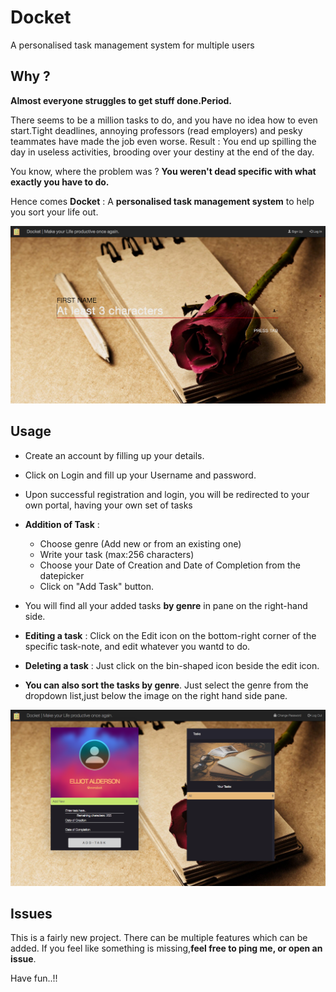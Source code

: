 # Docket
A personalised task management system for multiple users

## Why ? 
**Almost everyone struggles to get stuff done.Period.**

There seems to be a million tasks to do, and you have no idea how to even start.Tight deadlines, annoying professors (read employers) and pesky teammates have made the job even worse. 
Result : You end up spilling the day in useless activities, brooding over your destiny at the end of the day.

You know, where the problem was ? **You weren't dead specific with what exactly you have to do.**

Hence comes **Docket** : A **personalised task management system** to help you sort your life out.

![Banner](images/banner.png)

## Usage

* Create an account by filling up your details.
* Click on Login and fill up your Username and password.
* Upon successful registration and login, you will be redirected to your own portal, having your own set of tasks
* **Addition of Task** :
	* Choose genre (Add new or from an existing one)
	* Write your task (max:256 characters)
	* Choose your Date of Creation and Date of Completion from the datepicker
	* Click on "Add Task" button.

* You will find all your added tasks **by genre** in pane on the right-hand side.	
* **Editing a task** : Click on the Edit icon on the bottom-right corner of the specific task-note, and edit whatever you wantd to do.
* **Deleting a task** : Just click on the bin-shaped icon beside the edit icon.
* **You can also sort the tasks by genre**. Just select the genre from the dropdown list,just below the image on the right hand side pane.

![Homepage](images/homepage.png)

## Issues

This is a fairly new project. There can be multiple features which can be added. If you feel like something is missing,**feel free to ping me, or open an issue**.

Have fun..!!
